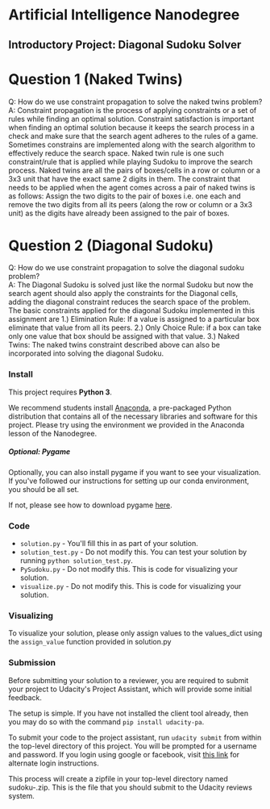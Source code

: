 # Artificial Intelligence Nanodegree
## Introductory Project: Diagonal Sudoku Solver

# Question 1 (Naked Twins)
Q: How do we use constraint propagation to solve the naked twins problem?  
A: Constraint propagation is the process of applying constraints or a set of rules while finding an optimal solution. Constraint satisfaction is important when finding an optimal solution because it keeps the search process in a check and make sure that the search agent adheres to the rules of a game. Sometimes constrains are implemented along with the search algorithm to effectively reduce the search space. 
Naked twin rule is one such constraint/rule that is applied while playing Sudoku to improve the search process. Naked twins are all the pairs of boxes/cells in a row or column or a 3x3 unit that have the exact same 2 digits in them. The constraint that needs to be applied when the agent comes across a pair of naked twins is as follows:  Assign the two digits to the pair of boxes i.e. one each and remove the two digits from all its peers (along the row or column or a 3x3 unit) as the digits have already been assigned to the pair of boxes. 


# Question 2 (Diagonal Sudoku)
Q: How do we use constraint propagation to solve the diagonal sudoku problem?  
A: The Diagonal Sudoku is solved just like the normal Sudoku but now the search agent should also apply the constraints for the Diagonal cells, adding the diagonal constraint reduces the search space of the problem. The basic constraints applied for the diagonal Sudoku implemented in this assignment are
1.)	Elimination Rule: If a value is assigned to a particular box eliminate that value from all its peers.
2.)	Only Choice Rule: if a box can take only one value that box should be assigned with that value.
3.)	Naked Twins: The naked twins constraint described above can also be incorporated into solving the diagonal Sudoku.


### Install

This project requires **Python 3**.

We recommend students install [Anaconda](https://www.continuum.io/downloads), a pre-packaged Python distribution that contains all of the necessary libraries and software for this project. 
Please try using the environment we provided in the Anaconda lesson of the Nanodegree.

##### Optional: Pygame

Optionally, you can also install pygame if you want to see your visualization. If you've followed our instructions for setting up our conda environment, you should be all set.

If not, please see how to download pygame [here](http://www.pygame.org/download.shtml).

### Code

* `solution.py` - You'll fill this in as part of your solution.
* `solution_test.py` - Do not modify this. You can test your solution by running `python solution_test.py`.
* `PySudoku.py` - Do not modify this. This is code for visualizing your solution.
* `visualize.py` - Do not modify this. This is code for visualizing your solution.

### Visualizing

To visualize your solution, please only assign values to the values_dict using the `assign_value` function provided in solution.py

### Submission
Before submitting your solution to a reviewer, you are required to submit your project to Udacity's Project Assistant, which will provide some initial feedback.  

The setup is simple.  If you have not installed the client tool already, then you may do so with the command `pip install udacity-pa`.  

To submit your code to the project assistant, run `udacity submit` from within the top-level directory of this project.  You will be prompted for a username and password.  If you login using google or facebook, visit [this link](https://project-assistant.udacity.com/auth_tokens/jwt_login) for alternate login instructions.

This process will create a zipfile in your top-level directory named sudoku-<id>.zip.  This is the file that you should submit to the Udacity reviews system.

